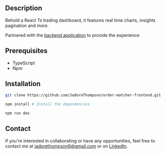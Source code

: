 ## **Description**

Behold a React Ts trading dashboard, it features real time charts, insights pagination and more.

Partnered with the [backend application](https://github.com/JadoreThompson/opti-trader/tree/release) to provide the experience

## Prerequisites

- TypeScript
- Npm

## **Installation**

```bash
git clone https://github.com/JadoreThompson/order-matcher-frontend.git

npm install # Install the dependencies

npm run dev
```

## **Contact**

If you're interested in collaborating or have any opportunities, feel free to contact me at [jadorethompson6@gmail.com](mailto:jadorethompson6@gmail.com) or on [LinkedIn](https://www.linkedin.com/in/jadore-t-49379a295/).

